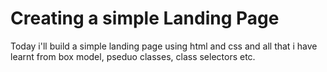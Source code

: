 # Creating a simple Landing Page

Today i'll build a simple landing page using html and css and all that i have learnt from box model, pseduo classes, class selectors etc.
